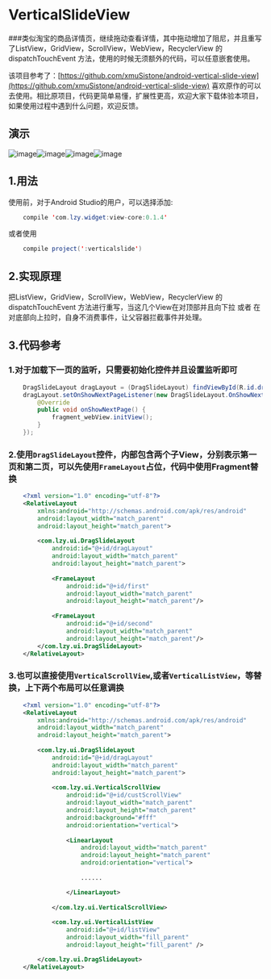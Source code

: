 # VerticalSlideView
###类似淘宝的商品详情页，继续拖动查看详情，其中拖动增加了阻尼，并且重写了ListView，GridView，ScrollView，WebView，RecyclerView 的 dispatchTouchEvent 方法，使用的时候无须额外的代码，可以任意嵌套使用。

该项目参考了：[https://github.com/xmuSistone/android-vertical-slide-view](https://github.com/xmuSistone/android-vertical-slide-view) 喜欢原作的可以去使用。相比原项目，代码更简单易懂，扩展性更高，欢迎大家下载体验本项目，如果使用过程中遇到什么问题，欢迎反馈。

## 演示
 ![image](https://github.com/jeasonlzy0216/VerticalSlideView/blob/master/screenshots/demo0.png)![image](https://github.com/jeasonlzy0216/VerticalSlideView/blob/master/screenshots/demo2.gif)![image](https://github.com/jeasonlzy0216/VerticalSlideView/blob/master/screenshots/demo3.gif)![image](https://github.com/jeasonlzy0216/VerticalSlideView/blob/master/screenshots/demo4.gif)

## 1.用法
使用前，对于Android Studio的用户，可以选择添加:
```java
	compile 'com.lzy.widget:view-core:0.1.4'
```
或者使用
```java
    compile project(':verticalslide')
```

## 2.实现原理
把ListView，GridView，ScrollView，WebView，RecyclerView 的 dispatchTouchEvent 方法进行重写，当这几个View在对顶部并且向下拉 或者 在对底部向上拉时，自身不消费事件，让父容器拦截事件并处理。

## 3.代码参考
### 1.对于加载下一页的监听，只需要初始化控件并且设置监听即可
```java
	DragSlideLayout dragLayout = (DragSlideLayout) findViewById(R.id.dragLayout);
	dragLayout.setOnShowNextPageListener(new DragSlideLayout.OnShowNextPageListener() {
        @Override
        public void onShowNextPage() {
            fragment_webView.initView();
        }
    });
```
### 2.使用`DragSlideLayout`控件，内部包含两个子View，分别表示第一页和第二页，可以先使用`FrameLayout`占位，代码中使用Fragment替换
```xml
	<?xml version="1.0" encoding="utf-8"?>
	<RelativeLayout
	    xmlns:android="http://schemas.android.com/apk/res/android"
	    android:layout_width="match_parent"
	    android:layout_height="match_parent">
	
	    <com.lzy.ui.DragSlideLayout
	        android:id="@+id/dragLayout"
	        android:layout_width="match_parent"
	        android:layout_height="match_parent">
	
	        <FrameLayout
	            android:id="@+id/first"
	            android:layout_width="match_parent"
	            android:layout_height="match_parent"/>
	
	        <FrameLayout
	            android:id="@+id/second"
	            android:layout_width="match_parent"
	            android:layout_height="match_parent"/>
	    </com.lzy.ui.DragSlideLayout>
	</RelativeLayout>
```
### 3.也可以直接使用`VerticalScrollView`,或者`VerticalListView`，等替换，上下两个布局可以任意调换
```xml
	<?xml version="1.0" encoding="utf-8"?>
	<RelativeLayout
	    xmlns:android="http://schemas.android.com/apk/res/android"
	    android:layout_width="match_parent"
	    android:layout_height="match_parent">
	
	    <com.lzy.ui.DragSlideLayout
	        android:id="@+id/dragLayout"
	        android:layout_width="match_parent"
	        android:layout_height="match_parent">
	
	        <com.lzy.ui.VerticalScrollView
			    android:id="@+id/custScrollView"
	            android:layout_width="match_parent"
	            android:layout_height="match_parent"
	            android:background="#fff"
	            android:orientation="vertical">
			
			    <LinearLayout
			        android:layout_width="match_parent"
			        android:layout_height="match_parent"
			        android:orientation="vertical">
					
					......

			    </LinearLayout>
			
			</com.lzy.ui.VerticalScrollView>
	
	        <com.lzy.ui.VerticalListView
		        android:id="@+id/listView"
		        android:layout_width="fill_parent"
		        android:layout_height="fill_parent" />

		</com.lzy.ui.DragSlideLayout>
	</RelativeLayout>
```
